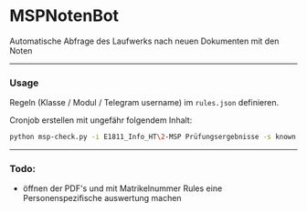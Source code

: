 # MSPNotenBot

Automatische Abfrage des Laufwerks nach neuen Dokumenten mit den Noten

---

### Usage

Regeln (Klasse / Modul / Telegram username) im `rules.json` definieren.

Cronjob erstellen mit ungefähr folgendem Inhalt:

```bash
python msp-check.py -i E1811_Info_HT\2-MSP Prüfungsergebnisse -s known.txt -r rules.json
```

---

### Todo:

- öffnen der PDF's und mit Matrikelnummer Rules eine Personenspezifische auswertung machen



